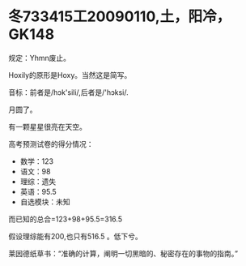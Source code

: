 # 冬733415工20090110,土，阳冷，GK148

规定：Yhmn废止。

Hoxily的原形是Hoxy。当然这是简写。

音标：前者是/hɔk'sili/,后者是/'hɔksi/.

月圆了。

有一颗星星很亮在天空。

高考预测试卷的得分情况：

- 数学：123
- 语文：98
- 理综：遗失
- 英语：95.5
- 自选模块：未知

而已知的总合=123+98+95.5=316.5

假设理综能有200,也只有516.5 。低下兮。

莱因德纸草书：“准确的计算，阐明一切黑暗的、秘密存在的事物的指南。”
